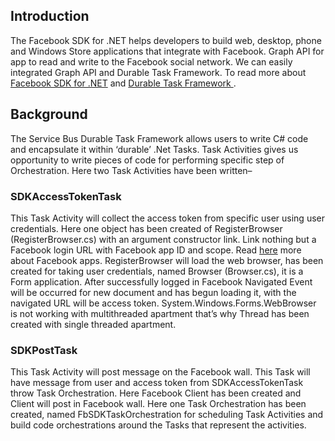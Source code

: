 ## Introduction ##

The Facebook SDK for .NET helps developers to build web, desktop, phone and Windows Store applications that integrate with Facebook. Graph API for app to read and write to the Facebook social network. We can easily integrated Graph API and Durable Task Framework. To read more about [Facebook SDK for .NET](http://facebooksdk.net/docs/ "Facebook SDK for .NET") and [Durable Task Framework ](http://developers.de/blogs/damir_dobric/archive/2015/09/16/introduction-to-durable-task-framework.aspx). 

## Background  ##

The Service Bus Durable Task Framework allows users to write C# code and encapsulate it within ‘durable’ .Net Tasks. Task Activities gives us opportunity to write pieces of code for performing specific step of Orchestration. Here two Task Activities have been written– 

### SDKAccessTokenTask ###

This Task Activity will collect the access token from specific user using user credentials. Here one object has been created of RegisterBrowser (RegisterBrowser.cs) with an argument constructor link. Link nothing but a Facebook login URL with Facebook app ID and scope. Read [here](https://developers.facebook.com/docs/apps) more about Facebook apps. RegisterBrowser will load the web browser, has been created for taking user credentials, named Browser (Browser.cs), it is a Form application. After successfully logged in Facebook Navigated Event will be occurred for new document and has begun loading it, with the navigated URL will be access token. System.Windows.Forms.WebBrowser is not working with multithreaded apartment that’s why Thread has been created with single threaded apartment.

### SDKPostTask ###

This Task Activity will post message on the Facebook wall. This Task will have message from user and access token from SDKAccessTokenTask throw Task Orchestration. Here Facebook Client has been created and Client will post in Facebook wall.
Here one Task Orchestration has been created, named FbSDKTaskOrchestration for scheduling Task Activities and build code orchestrations around the Tasks that represent the activities. 


